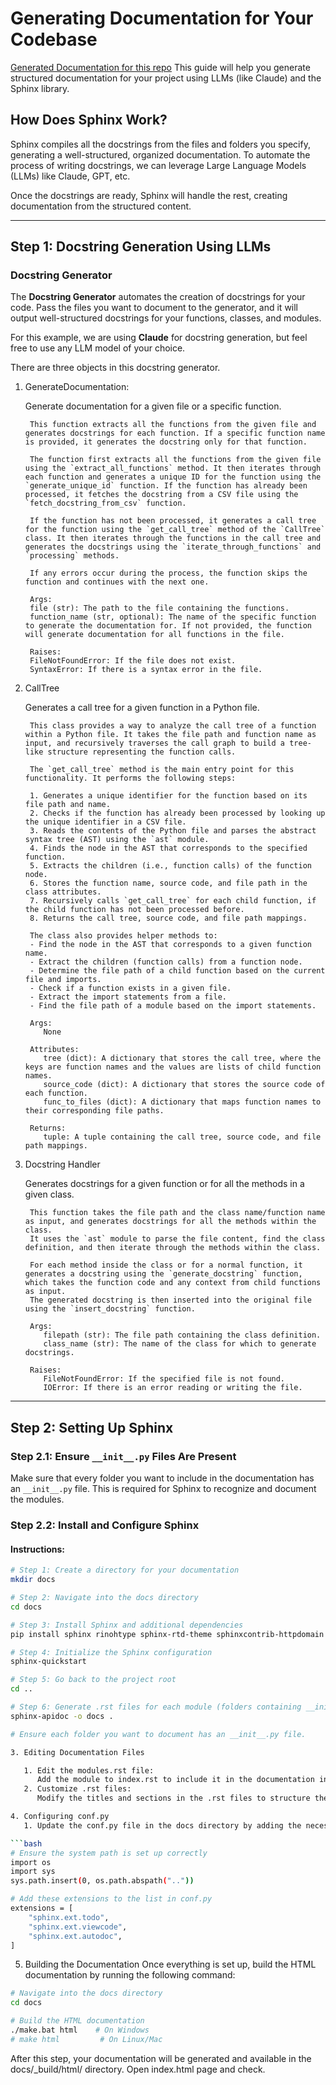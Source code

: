 # Generating Documentation for Your Codebase
[Generated Documentation for this repo](https://documentationgenerator.s3.ap-south-1.amazonaws.com/html/generate_documentation.html)
This guide will help you generate structured documentation for your project using LLMs (like Claude) and the Sphinx library.

## How Does Sphinx Work?

Sphinx compiles all the docstrings from the files and folders you specify, generating a well-structured, organized documentation. To automate the process of writing docstrings, we can leverage Large Language Models (LLMs) like Claude, GPT, etc.

Once the docstrings are ready, Sphinx will handle the rest, creating documentation from the structured content.

---

## Step 1: Docstring Generation Using LLMs

### **Docstring Generator**

The **Docstring Generator** automates the creation of docstrings for your code. Pass the files you want to document to the generator, and it will output well-structured docstrings for your functions, classes, and modules.

For this example, we are using **Claude** for docstring generation, but feel free to use any LLM model of your choice.

There are three objects in this docstring generator.

1.  GenerateDocumentation:

    Generate documentation for a given file or a specific function.

         This function extracts all the functions from the given file and generates docstrings for each function. If a specific function name is provided, it generates the docstring only for that function.

         The function first extracts all the functions from the given file using the `extract_all_functions` method. It then iterates through each function and generates a unique ID for the function using the `generate_unique_id` function. If the function has already been processed, it fetches the docstring from a CSV file using the `fetch_docstring_from_csv` function.

         If the function has not been processed, it generates a call tree for the function using the `get_call_tree` method of the `CallTree` class. It then iterates through the functions in the call tree and generates the docstrings using the `iterate_through_functions` and `processing` methods.

         If any errors occur during the process, the function skips the function and continues with the next one.

         Args:
         file (str): The path to the file containing the functions.
         function_name (str, optional): The name of the specific function to generate the documentation for. If not provided, the function will generate documentation for all functions in the file.

         Raises:
         FileNotFoundError: If the file does not exist.
         SyntaxError: If there is a syntax error in the file.

2.  CallTree

    Generates a call tree for a given function in a Python file.

         This class provides a way to analyze the call tree of a function within a Python file. It takes the file path and function name as input, and recursively traverses the call graph to build a tree-like structure representing the function calls.

         The `get_call_tree` method is the main entry point for this functionality. It performs the following steps:

         1. Generates a unique identifier for the function based on its file path and name.
         2. Checks if the function has already been processed by looking up the unique identifier in a CSV file.
         3. Reads the contents of the Python file and parses the abstract syntax tree (AST) using the `ast` module.
         4. Finds the node in the AST that corresponds to the specified function.
         5. Extracts the children (i.e., function calls) of the function node.
         6. Stores the function name, source code, and file path in the class attributes.
         7. Recursively calls `get_call_tree` for each child function, if the child function has not been processed before.
         8. Returns the call tree, source code, and file path mappings.

         The class also provides helper methods to:
         - Find the node in the AST that corresponds to a given function name.
         - Extract the children (function calls) from a function node.
         - Determine the file path of a child function based on the current file and imports.
         - Check if a function exists in a given file.
         - Extract the import statements from a file.
         - Find the file path of a module based on the import statements.

         Args:
            None

         Attributes:
            tree (dict): A dictionary that stores the call tree, where the keys are function names and the values are lists of child function names.
            source_code (dict): A dictionary that stores the source code of each function.
            func_to_files (dict): A dictionary that maps function names to their corresponding file paths.

         Returns:
            tuple: A tuple containing the call tree, source code, and file path mappings.

3.  Docstring Handler

    Generates docstrings for a given function or for all the methods in a given class.

         This function takes the file path and the class name/function name as input, and generates docstrings for all the methods within the class.
         It uses the `ast` module to parse the file content, find the class definition, and then iterate through the methods within the class.

         For each method inside the class or for a normal function, it generates a docstring using the `generate_docstring` function, which takes the function code and any context from child functions as input.
         The generated docstring is then inserted into the original file using the `insert_docstring` function.

         Args:
            filepath (str): The file path containing the class definition.
            class_name (str): The name of the class for which to generate docstrings.

         Raises:
            FileNotFoundError: If the specified file is not found.
            IOError: If there is an error reading or writing the file.

---

## Step 2: Setting Up Sphinx

### Step 2.1: Ensure `__init__.py` Files Are Present

Make sure that every folder you want to include in the documentation has an `__init__.py` file. This is required for Sphinx to recognize and document the modules.

### Step 2.2: Install and Configure Sphinx

#### Instructions:

````bash
# Step 1: Create a directory for your documentation
mkdir docs

# Step 2: Navigate into the docs directory
cd docs

# Step 3: Install Sphinx and additional dependencies
pip install sphinx rinohtype sphinx-rtd-theme sphinxcontrib-httpdomain

# Step 4: Initialize the Sphinx configuration
sphinx-quickstart

# Step 5: Go back to the project root
cd ..

# Step 6: Generate .rst files for each module (folders containing __init__.py files)
sphinx-apidoc -o docs .

# Ensure each folder you want to document has an __init__.py file.

3. Editing Documentation Files

   1. Edit the modules.rst file:
      Add the module to index.rst to include it in the documentation index.
   2. Customize .rst files:
      Modify the titles and sections in the .rst files to structure the documentation to your liking.

4. Configuring conf.py
   1. Update the conf.py file in the docs directory by adding the necessary extensions:

```bash
# Ensure the system path is set up correctly
import os
import sys
sys.path.insert(0, os.path.abspath(".."))

# Add these extensions to the list in conf.py
extensions = [
    "sphinx.ext.todo",
    "sphinx.ext.viewcode",
    "sphinx.ext.autodoc",
]
````

5. Building the Documentation
   Once everything is set up, build the HTML documentation by running the following command:

```bash
# Navigate into the docs directory
cd docs

# Build the HTML documentation
./make.bat html    # On Windows
# make html         # On Linux/Mac

```

After this step, your documentation will be generated and available in the docs/\_build/html/ directory.
Open index.html page and check.
